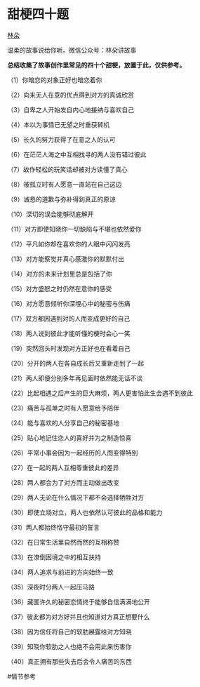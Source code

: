 # 甜梗四十题


[林朵](https://www.zhihu.com/people/lin-duo-56-38)

温柔的故事说给你听。微信公众号：林朵讲故事

**总结收集了故事创作里常见的四十个甜梗，放置于此，仅供参考。**

（1）你暗恋的对象正好也暗恋着你

（2）向来无人在意的优点得到对方的真诚欣赏

（3）自卑之人开始发自内心地接纳与喜欢自己

（4）本以为事情已无望之时重获转机

（5）长久的努力获得了在意之人的认可

（6）在茫茫人海之中互相找寻的两人没有错过彼此

（7）故作轻松的玩笑话却被对方读懂了真心

（8）被孤立时有人愿意一直站在自己这边

（9）诚恳的道歉与弥补得到真正的原谅

（10）深切的误会能够彻底解开

（11）对方即使知晓你一切缺陷与不堪也依然爱你

（12）平凡如你却在喜欢你的人眼中闪闪发亮

（13）对方能察觉并真心感激你的默默付出

（14）对方的未来计划里总是包括了你

（15）对方盛怒之时仍然在意你的感受

（16）对方愿意倾听你深埋心中的秘密与伤痛

（17）双方都因遇到对的人而变成更好的自己

（18）两人说到彼此才能听懂的梗时会心一笑

（19）突然回头时发现对方正好也在看着自己

（20）分开的两人在各自成长后又重新走到了一起

（21）两人即便分别多年再见面时依然能无话不谈

（22）比起相遇之后产生的巨大麻烦，两人更害怕此生会遇不到彼此

（23）痛苦与孤单之时有人愿意给予陪伴

（24）能与喜欢的人分享自己的秘密基地

（25）贴心地记住恋人的喜好并为之制造惊喜

（26）平常小事会因为一起经历的人而变得特别

（27）在一起的两人互相尊重彼此的差异

（28）两人都会为了对方而主动做出改变

（29）两人无论在什么情况下都不会选择牺牲对方

（30）即使立场对立，两人也依然认可彼此的品格和能力

（31）两人都始终恪守最初的誓言

（32）在日常生活里自然而然的互相称赞

（33）在潦倒困境之中的相互扶持

（34）两人追求与前进的方向始终一致

（35）深夜时分两人一起压马路

（36）藏匿许久的秘密恋情终于能够自信满满地公开

（37）彼此都为对方好并且也知道对方真正想要什么

（38）因为信任将自己的软肋展露给对方知晓

（39）知晓你软肋之人也绝不会用此来伤害你

（40）真正拥有那些失去后会令人痛苦的东西



#情节参考